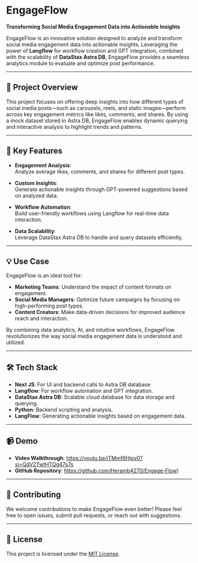 # EngageFlow  

**Transforming Social Media Engagement Data into Actionable Insights**  

EngageFlow is an innovative solution designed to analyze and transform social media engagement data into actionable insights. Leveraging the power of **Langflow** for workflow creation and GPT integration, combined with the scalability of **DataStax Astra DB**, EngageFlow provides a seamless analytics module to evaluate and optimize post performance.

---

## 🚀 **Project Overview**  

This project focuses on offering deep insights into how different types of social media posts—such as carousels, reels, and static images—perform across key engagement metrics like likes, comments, and shares. By using a mock dataset stored in Astra DB, EngageFlow enables dynamic querying and interactive analysis to highlight trends and patterns.

---

## 🔑 **Key Features**  

- **Engagement Analysis**:  
  Analyze average likes, comments, and shares for different post types.  

- **Custom Insights**:  
  Generate actionable insights through GPT-powered suggestions based on analyzed data.  

- **Workflow Automation**:  
  Build user-friendly workflows using Langflow for real-time data interaction.  

- **Data Scalability**:  
  Leverage DataStax Astra DB to handle and query datasets efficiently.  

---

## 💡 **Use Case**  

EngageFlow is an ideal tool for:  

- **Marketing Teams**: Understand the impact of content formats on engagement.  
- **Social Media Managers**: Optimize future campaigns by focusing on high-performing post types.  
- **Content Creators**: Make data-driven decisions for improved audience reach and interaction.  

By combining data analytics, AI, and intuitive workflows, EngageFlow revolutionizes the way social media engagement data is understood and utilized.

---

## 🛠️ **Tech Stack**  
- **Next JS**: For UI and backend calls to Astra DB database
- **Langflow**: For workflow automation and GPT integration.  
- **DataStax Astra DB**: Scalable cloud database for data storage and querying.  
- **Python**: Backend scripting and analysis.  
- **LangFlow**: Generating actionable insights based on engagement data.  

---

## 📹 **Demo**  

- **Video Walkthrough**: https://youtu.be/jTMmf6Hipy0?si=QdV2TwtHTQg47s7s 
- **GitHub Repository**: https://github.com/Heramb4270/Engage-Flow)  

---

## 🤝 **Contributing**  

We welcome contributions to make EngageFlow even better! Please feel free to open issues, submit pull requests, or reach out with suggestions.

---

## 📜 **License**  

This project is licensed under the [MIT License](LICENSE).  

